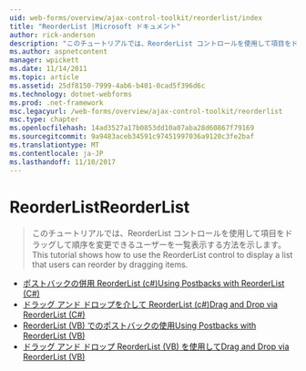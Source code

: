 ```yaml
---
uid: web-forms/overview/ajax-control-toolkit/reorderlist/index
title: "ReorderList |Microsoft ドキュメント"
author: rick-anderson
description: "このチュートリアルでは、ReorderList コントロールを使用して項目をドラッグして順序を変更できるユーザーを一覧表示する方法を示します。"
ms.author: aspnetcontent
manager: wpickett
ms.date: 11/14/2011
ms.topic: article
ms.assetid: 25df8150-7999-4ab6-b401-0cad5f396d6c
ms.technology: dotnet-webforms
ms.prod: .net-framework
msc.legacyurl: /web-forms/overview/ajax-control-toolkit/reorderlist
msc.type: chapter
ms.openlocfilehash: 14ad3527a17b0853dd10a07aba28d60867f79169
ms.sourcegitcommit: 9a9483aceb34591c97451997036a9120c3fe2baf
ms.translationtype: MT
ms.contentlocale: ja-JP
ms.lasthandoff: 11/10/2017
---
```

<a name="reorderlist"></a><span data-ttu-id="c13ca-103">ReorderList</span><span class="sxs-lookup"><span data-stu-id="c13ca-103">ReorderList</span></span>
====================
> <span data-ttu-id="c13ca-104">このチュートリアルでは、ReorderList コントロールを使用して項目をドラッグして順序を変更できるユーザーを一覧表示する方法を示します。</span><span class="sxs-lookup"><span data-stu-id="c13ca-104">This tutorial shows how to use the ReorderList control to display a list that users can reorder by dragging items.</span></span>


- [<span data-ttu-id="c13ca-105">ポストバックの併用 ReorderList (c#)</span><span class="sxs-lookup"><span data-stu-id="c13ca-105">Using Postbacks with ReorderList (C#)</span></span>](using-postbacks-with-reorderlist-cs.md)
- [<span data-ttu-id="c13ca-106">ドラッグ アンド ドロップを介して ReorderList (c#)</span><span class="sxs-lookup"><span data-stu-id="c13ca-106">Drag and Drop via ReorderList (C#)</span></span>](drag-and-drop-via-reorderlist-cs.md)
- [<span data-ttu-id="c13ca-107">ReorderList (VB) でのポストバックの使用</span><span class="sxs-lookup"><span data-stu-id="c13ca-107">Using Postbacks with ReorderList (VB)</span></span>](using-postbacks-with-reorderlist-vb.md)
- [<span data-ttu-id="c13ca-108">ドラッグ アンド ドロップ ReorderList (VB) を使用して</span><span class="sxs-lookup"><span data-stu-id="c13ca-108">Drag and Drop via ReorderList (VB)</span></span>](drag-and-drop-via-reorderlist-vb.md)
